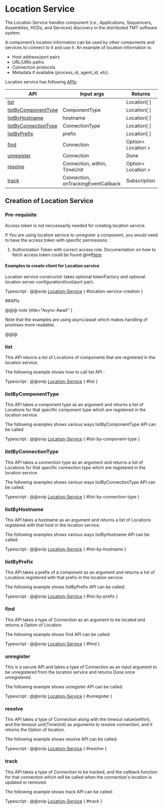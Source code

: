 # Location Service
The Location Service handles component (i.e., Applications, Sequencers, Assemblies, HCDs, and Services) discovery in the distributed TMT software system.

A component’s location information can be used by other components and services to connect to it and use it. An example of location information is:

- Host address/port pairs
- URL/URIs paths
- Connection protocols
- Metadata if available (process_id, agent_id, etc).

Location service has following [APIs](#apis):


|  API                                          | Input args                          | Returns            |
| --------------------------------------------- | ----------------------------------- | ------------------ |
| [list](#list)                                 |                                     | Location[ ]        |
| [listByComponentType](#listbycomponenttype)   | ComponentType                       | Location[ ]        |
| [listByHostname](#listbyhostname)             | hostname                            | Location[ ]        |
| [listByConnectionType](#listbyconnectiontype) | ConnectionType                      | Location[ ]        |
| [listByPrefix](#listbyprefix)                 | prefix                              | Location[ ]        |
| [find](#find)                                 | Connection                          | Option< Location > |
| [unregister](#unregister)                     | Connection                          | Done               |
| [resolve](#resolve)                           | Connection, within, TimeUnit        | Option< Location > |
| [track](#track)                               | Connection, onTrackingEventCallback | Subscription       |


## Creation of Location Service

### Pre-requisite
Access token is not neccessarily needed for creating location service.

If You are using location service to unregister a component, you would need to have the access token with specific permissions :

1. Authorization Token with correct access role.
    Documentation on how to fetch access token could be found @ref[here](../../aas/csw-aas-js.md).

#### Examples to create client for Location service
Location service constructor takes optional tokenFactory and optional location server configuration(host/port pair).

Typescript
: @@snip [Location-Service](../../../../../example/src/documentation/location/locationExample.ts) { #location-service-creation }


##APIs

@@@ note {title="Async-Await" }

Note that the examples are using async/await which makes handling of promises more readable.

@@@

### list
This API returns a list of Locations of components that are registered in the location service.

The following example shows how to call list API :

Typescript
: @@snip [Location-Service](../../../../../example/src/documentation/location/locationExample.ts) { #list }

### listByComponentType
This API takes a component type as an argument and returns a list of Locations for that specific component type which are registered in the location service.

The following examples shows various ways listByComponentType API can be called

Typescript
: @@snip [Location-Service](../../../../../example/src/documentation/location/locationExample.ts) { #list-by-component-type }

### listByConnectionType
This API takes a connection type as an argument and returns a list of Locations for that specific connection type which are registered in the location service.

The following examples shows various ways listByConnectionType API can be called:

Typescript
: @@snip [Location-Service](../../../../../example/src/documentation/location/locationExample.ts) { #list-by-connection-type }

### listByHostname
This API takes a hostname as an argument and returns a list of Locations registered with that host in the location service.

The following examples shows various ways listByHostname API can be called:

Typescript
: @@snip [Location-Service](../../../../../example/src/documentation/location/locationExample.ts) { #list-by-hostname }

### listByPrefix
This API takes a prefix of a component as an argument and returns a list of Locations registered with that prefix in the location service.

The following example shows listByPrefix API can be called:

Typescript
: @@snip [Location-Service](../../../../../example/src/documentation/location/locationExample.ts) { #list-by-prefix }

### find
This API takes a type of Connection as an argument to be located and returns a Option of Location.

The following example shows find API can be called:

Typescript
: @@snip [Location-Service](../../../../../example/src/documentation/location/locationExample.ts) { #find }

### unregister
This is a secure API and takes a type of Connection as an input argument to be unregistered from the location service and returns Done once unregistered.

The following example shows unregister API can be called:

Typescript
: @@snip [Location-Service](../../../../../example/src/documentation/location/locationExample.ts) { #unregister }

### resolve
This API takes a type of Connection along with the timeout value(within), and the timeout unit(TimeUnit) as arguments to resolve connection, and it returns the Option of location.

The following example shows resolve API can be called:

Typescript
: @@snip [Location-Service](../../../../../example/src/documentation/location/locationExample.ts) { #resolve }

### track
This API takes a type of Connection to be tracked, and the callback function for that connection which will be called when the connection's location is updated or removed.

The following example shows track API can be called:

Typescript
: @@snip [Location-Service](../../../../../example/src/documentation/location/locationExample.ts) { #track }
